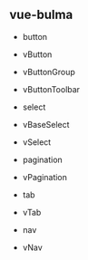 ## vue-bulma

* button
 * vButton
 * vButtonGroup
 * vButtonToolbar

* select
 * vBaseSelect
 * vSelect

* pagination
 * vPagination

* tab
 * vTab

* nav
 * vNav